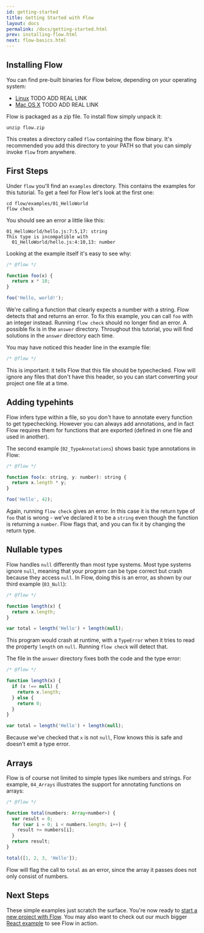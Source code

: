 ```yaml
---
id: getting-started
title: Getting Started with Flow
layout: docs
permalink: /docs/getting-started.html
prev: installing-flow.html
next: flow-basics.html
---
```


## Installing Flow

You can find pre-built binaries for Flow below, depending on your operating system:

  * [Linux](http://example.com) TODO ADD REAL LINK
  * [Mac OS X](http://example.com) TODO ADD REAL LINK

Flow is packaged as a zip file. To install flow simply unpack it:

```
unzip flow.zip
```

This creates a directory called `flow` containing the flow binary. It's recommended you add this directory to your PATH so that you can simply invoke `flow` from anywhere.

## First Steps

Under `flow` you'll find an `examples` directory. This contains the examples for this tutorial. To get a feel for Flow let's look at the first one:

```
cd flow/examples/01_HelloWorld
flow check
```

You should see an error a little like this:

```
01_HelloWorld/hello.js:7:5,17: string
This type is incompatible with
  01_HelloWorld/hello.js:4:10,13: number
```

Looking at the example itself it's easy to see why:

```javascript
/* @flow */

function foo(x) {
  return x * 10;
}

foo('Hello, world!');
```

We're calling a function that clearly expects a number with a string. Flow detects that and returns an error. To fix this example, you can call `foo` with an integer instead. Running `flow check` should no longer find an error. A possible fix is in the `answer` directory. Throughout this tutorial, you will find solutions in the `answer` directory each time.

You may have noticed this header line in the example file:

```javascript
/* @flow */
```

This is important: it tells Flow that this file should be typechecked. Flow will ignore any files that don't have this header, so you can start converting your project one file at a time. 

## Adding typehints

Flow infers type within a file, so you don't have to annotate every function to get typechecking. However you can always add annotations, and in fact Flow requires them for functions that are exported (defined in one file and used in another). 

The second example (`02_TypeAnnotations`) shows basic type annotations in Flow:

```javascript
/* @flow */

function foo(x: string, y: number): string {
  return x.length * y;
}

foo('Hello', 42);
```

Again, running `flow check` gives an error. In this case it is the return type of `foo` that is wrong - we've declared it to be a `string` even though the function is returning a `number`. Flow flags that, and you can fix it by changing the return type.

## Nullable types

Flow handles `null` differently than most type systems. Most type systems ignore `null`, meaning that your program can be type correct but crash because they access `null`. In Flow, doing this is an error, as shown by our third example (`03_Null`):

```javascript
/* @flow */

function length(x) {
  return x.length;
}

var total = length('Hello') + length(null);
```

This program would crash at runtime, with a `TypeError` when it tries to read the property `length` on `null`. Running `flow check` will detect that.

The file in the `answer` directory fixes both the code and the type error:

```javascript
/* @flow */

function length(x) {
  if (x !== null) {
    return x.length;
  } else {
    return 0;
  }
}

var total = length('Hello') + length(null);
```

Because we've checked that `x` is not `null`, Flow knows this is safe and doesn't emit a type error. 

## Arrays

Flow is of course not limited to simple types like numbers and strings. For example, `04_Arrays` illustrates the support for annotating functions on arrays:

```javascript
/* @flow */

function total(numbers: Array<number>) {
  var result = 0;
  for (var i = 0; i < numbers.length; i++) {
    result += numbers[i];
  }
  return result;
}

total([1, 2, 3, 'Hello']);
```

Flow will flag the call to `total` as an error, since the array it passes does not only consist of numbers.

## Next Steps

These simple examples just scratch the surface. You're now ready to [start a new project with Flow](new-project.html). You may also want to check out our much bigger [React example](react-example.html) to see Flow in action. 

